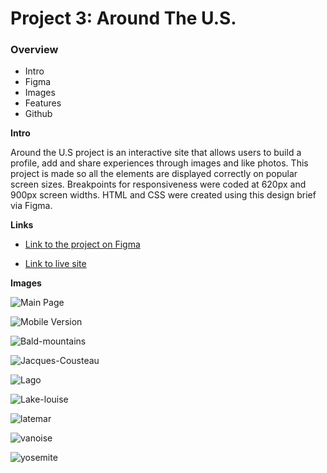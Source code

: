 # Project 3: Around The U.S.

### Overview

- Intro
- Figma
- Images
- Features
- Github

**Intro**

Around the U.S project is an interactive site that allows users to build a profile, add and share experiences through images and like photos.
This project is made so all the elements are displayed correctly on popular screen sizes. Breakpoints for responsiveness were coded at 620px and 900px screen widths. HTML and CSS were created using this design brief via Figma.

**Links**

- [Link to the project on Figma](https://www.figma.com/file/ii4xxsJ0ghevUOcssTlHZv/Sprint-3%3A-Around-the-US?node-id=0%3A1)

- [Link to live site](https://dani98borges.github.io/se_project_aroundtheus/)

**Images**

![Main Page](demo-images/MAIN-PAGE.png)

![Mobile Version](demo-images/MOBILE.png)

![Bald-mountains](demo-images/bald-mountains.jpg)

![Jacques-Cousteau](demo-images/jacques-cousteau.jpg)

![Lago](demo-images/lago.jpg)

![Lake-louise](demo-images/lake-louise.jpg)

![latemar](demo-images/latemar.jpg)

![vanoise](demo-images/vanoise.jpg)

![yosemite](demo-images/yosemite.jpg)
